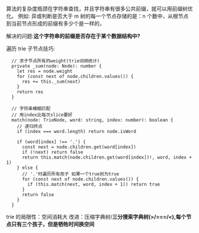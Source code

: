 <!-- 专门用于处理子串查询 -->

<!-- 字符串问题 -->
<!-- 模式匹配 -->
<!-- 编译原理 -->

算法的复杂度瓶颈在字符串查找，并且字符串有很多公共前缀，就可以用前缀树优化。
例如: 异或判断是否大于 m
树的每一个节点存储的是：n 个数中，从根节点到当前节点形成的前缀有多少个是一样的，

解决的问题:**这个字符串的前缀是否存在于某个数据结构中?**

遍历 trie 子节点技巧:

```JS
  // 求子节点所有的weight(trie词频统计)
  private _sum(node: Node): number {
    let res = node.weight
    for (const next of node.children.values()) {
      res += this._sum(next)
    }
    return res
  }
```

```JS
  // 字符串模糊匹配
  // 用index比每次slice要好
  match(node: TrieNode, word: string, index: number): boolean {
    // 递归终点
    if (index === word.length) return node.isWord

    if (word[index] !== '.') {
      const next = node.children.get(word[index])
      if (!next) return false
      return this.match(node.children.get(word[index])!, word, index + 1)
    } else {
      // '.'时遍历所有孩子 如果一个true则为true
      for (const next of node.children.values()) {
        if (this.match(next, word, index + 1)) return true
      }
      return false
    }
  }
```

trie 的局限性：空间消耗大
改进：压缩字典树/**三分搜索字典树(>/===/<),每个节点只有三个孩子，但是牺牲时间换空间**

<!-- 一个场景，在一个输入框输入内容，怎么更加高效的去提示用户你输入的信息，
// 举个例子，你输入天猫，那么对应的提示信息是天猫商城，天猫集团，
// 这个信息如何最快的获取，有没有不需要发请求的方式来实现？

// 提示：

// 数据请求：防抖、节流
// 数据存储处理：Trie树 -->
